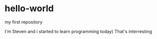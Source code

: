 # hello-world
my first repository


I'm Steven and i started to learn programming today)
That's interresting
